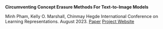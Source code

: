 

**Circumventing Concept Erasure Methods For Text-to-Image Models**

Minh Pham, Kelly O. Marshall, Chinmay Hegde
International Conference on Learning Representations. August 2023. [Paper](https://arxiv.org/abs/2306.08183) [Project Website]([https://github.com/Km3888/ZeroForge](https://nyu-dice-lab.github.io/CCE/)https://nyu-dice-lab.github.io/CCE/)
